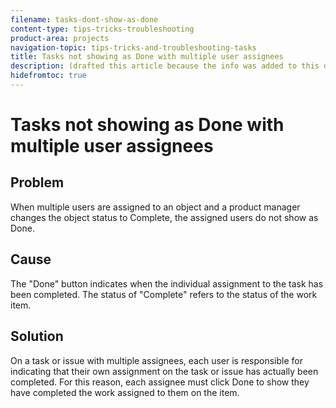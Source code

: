 ```yaml
---
filename: tasks-dont-show-as-done
content-type: tips-tricks-troubleshooting
product-area: projects
navigation-topic: tips-tricks-and-troubleshooting-tasks
title: Tasks not showing as Done with multiple user assignees
description: (drafted this article because the info was added to this one: /Content/Workfront basics/Using Home/Using the Home Area/mark-item-done-in-home.html)
hidefromtoc: true
---
```


# Tasks not showing as Done with multiple user assignees

<!--
<p data-mc-conditions="QuicksilverOrClassic.Draft mode">(drafted this article because the info was added to this one: /Content/Workfront basics/Using Home/Using the Home Area/mark-item-done-in-home.html)</p>
-->

## Problem

When multiple users are assigned to an object and a product manager changes the object status to Complete, the assigned users do not show as Done.

## Cause

The "Done" button indicates when the individual assignment to the task has been completed. The status of "Complete" refers to the status of the work item.

## Solution

On a task or issue with multiple assignees, each user is responsible for indicating that their own assignment on the task or issue has actually been completed. For this reason, each assignee must click Done to show they have completed the work assigned to them on the item. 
